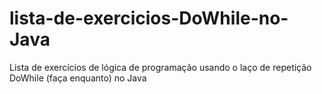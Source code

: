# lista-de-exercicios-DoWhile-no-Java
Lista de exercícios de lógica de programação usando o laço de repetição DoWhile (faça enquanto) no Java
